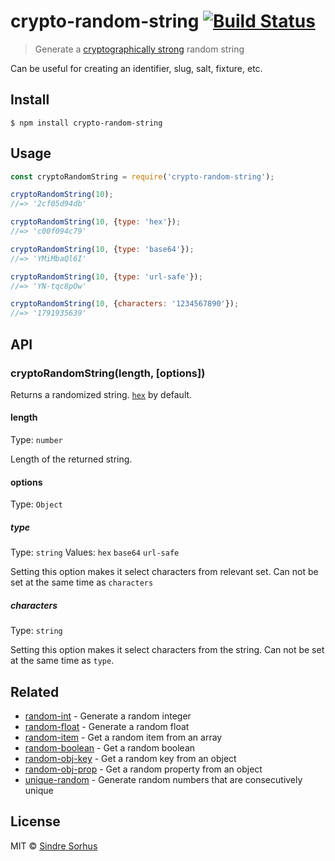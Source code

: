 # crypto-random-string [![Build Status](https://travis-ci.org/sindresorhus/crypto-random-string.svg?branch=master)](https://travis-ci.org/sindresorhus/crypto-random-string)

> Generate a [cryptographically strong](https://en.m.wikipedia.org/wiki/Strong_cryptography) random string

Can be useful for creating an identifier, slug, salt, fixture, etc.


## Install

```
$ npm install crypto-random-string
```


## Usage

```js
const cryptoRandomString = require('crypto-random-string');

cryptoRandomString(10);
//=> '2cf05d94db'

cryptoRandomString(10, {type: 'hex'});
//=> 'c00f094c79'

cryptoRandomString(10, {type: 'base64'});
//=> 'YMiMbaQl6I'

cryptoRandomString(10, {type: 'url-safe'});
//=> 'YN-tqc8pOw'

cryptoRandomString(10, {characters: '1234567890'});
//=> '1791935639'
```


## API

### cryptoRandomString(length, [options])

Returns a randomized string. [`hex`](https://en.wikipedia.org/wiki/Hexadecimal) by default.

#### length

Type: `number`

Length of the returned string.

#### options

Type: `Object`

##### type

Type: `string`
Values: `hex` `base64` `url-safe`

Setting this option makes it select characters from relevant set. Can not be set at the same time as `characters`

##### characters

Type: `string`

Setting this option makes it select characters from the string. Can not be set at the same time as `type`.


## Related

- [random-int](https://github.com/sindresorhus/random-int) - Generate a random integer
- [random-float](https://github.com/sindresorhus/random-float) - Generate a random float
- [random-item](https://github.com/sindresorhus/random-item) - Get a random item from an array
- [random-boolean](https://github.com/arthurvr/random-boolean) - Get a random boolean
- [random-obj-key](https://github.com/sindresorhus/random-obj-key) - Get a random key from an object
- [random-obj-prop](https://github.com/sindresorhus/random-obj-prop) - Get a random property from an object
- [unique-random](https://github.com/sindresorhus/unique-random) - Generate random numbers that are consecutively unique


## License

MIT © [Sindre Sorhus](https://sindresorhus.com)
